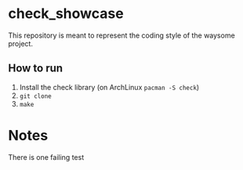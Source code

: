 check_showcase
==============

This repository is meant to represent the coding style of the waysome project.

How to run
----------
1. Install the check library (on ArchLinux `pacman -S check`)
1. `git clone`
2. `make`


Notes
=====

There is one failing test
